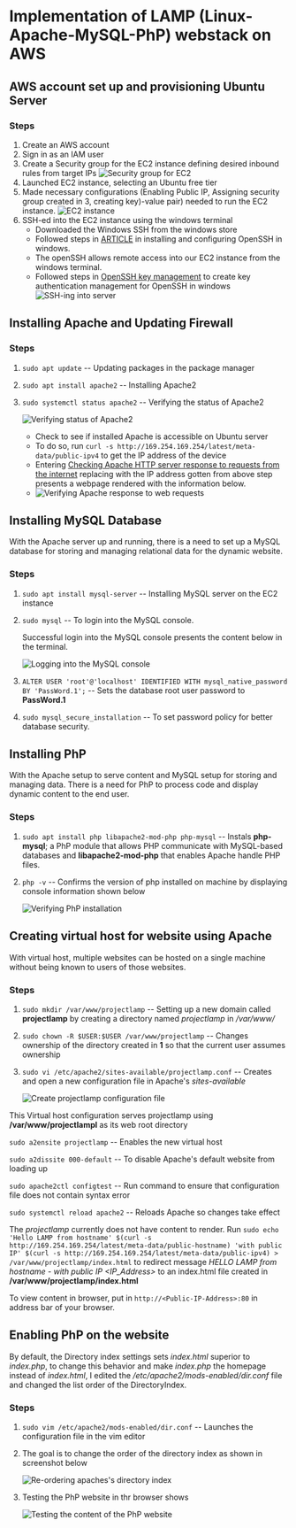 #  Implementation of LAMP (Linux-Apache-MySQL-PhP) webstack on AWS

## AWS account set up and provisioning Ubuntu Server

### Steps

1. Create an AWS account
2. Sign in as an IAM user
3. Create a Security group for the EC2 instance defining desired inbound rules from target IPs
     ![Security group for EC2](./images/security-group.png)
4. Launched EC2 instance, selecting an Ubuntu free tier
5. Made necessary configurations (Enabling Public IP, Assigning security group created in 3, creating key)-value pair) needed to run the EC2 instance.
    ![EC2 instance](./images/EC2-instance.png)
6. SSH-ed into the EC2 instance using the windows terminal
    - Downloaded the Windows SSH from the windows store
    - Followed steps in [ARTICLE](https://learn.microsoft.com/en-us/windows-server/administration/openssh/openssh_install_firstuse?source=recommendations&tabs=powershell) in installing and configuring OpenSSH in windows.
    - The openSSH allows remote access into our EC2 instance from the windows terminal.
    - Followed steps in [OpenSSH key management](https://learn.microsoft.com/en-us/windows-server/administration/openssh/openssh_keymanagement) to create key authentication management for OpenSSH in windows
    ![SSH-ing into server](./images/SSH-via-windows-terminal.png)

## Installing Apache and Updating Firewall

### Steps

1. `sudo apt update` -- Updating packages in the package manager

2. `sudo apt install apache2` -- Installing Apache2

3. `sudo systemctl status apache2` -- Verifying the status of Apache2

    ![Verifying status of Apache2](./images/apache2-running.png)

    - Check to see if installed Apache is accessible on Ubuntu server
    - To do so, run `curl -s http://169.254.169.254/latest/meta-data/public-ipv4` to get the IP address of the device
    - Entering [Checking Apache HTTP server response to requests from the internet](http://<Public-IP-Address>:80) replacing <Public-IP-Address> with the IP address gotten from above step presents a webpage rendered with the information below.
    - ![Verifying Apache response to web requests](./images/Apache-response-to-web-requests.png)
    

## Installing MySQL Database
With the Apache server up and running, there is a need to set up a MySQL database for storing and managing relational data for the dynamic website.

### Steps

1. `sudo apt install mysql-server` -- Installing MySQL server on the EC2 instance

2. `sudo mysql` -- To login into the MySQL console.

    Successful login into the MySQL console presents the content below in the terminal.

    ![Logging into the MySQL console](./images/logging-into-mysql-console.png)
3. `ALTER USER 'root'@'localhost' IDENTIFIED WITH mysql_native_password BY 'PassWord.1';` -- Sets the database root user password to **PassWord.1** 

4. `sudo mysql_secure_installation` -- To set password policy for better database security.


## Installing PhP
With the Apache setup to serve content and MySQL setup for storing and managing data. There is a need for PhP to process code and display dynamic content to the end user.

### Steps

1. `sudo apt install php libapache2-mod-php php-mysql` -- Instals **php-mysql**; a PhP module that allows PHP communicate with MySQL-based databases and **libapache2-mod-php** that enables Apache handle PHP files.

2. `php -v` -- Confirms the version of php installed on machine by displaying console information shown below

    ![Verifying PhP installation](./images/verify-php-installation.png)


## Creating virtual host for website using Apache
With virtual host, multiple websites can be hosted on a single machine without being known to users of those websites.

### Steps

1. `sudo mkdir /var/www/projectlamp` -- Setting up a new domain called **projectlamp** by creating a directory named *projectlamp* in */var/www/*

2. `sudo chown -R $USER:$USER /var/www/projectlamp` -- Changes ownership of the directory created in **1** so that the current user assumes ownership

3. `sudo vi /etc/apache2/sites-available/projectlamp.conf` -- Creates and open a new configuration file in Apache's *sites-available*

    ![Create projectlamp configuration file](./images/configure-projectlamp.png)

This Virtual host configuration serves projectlamp using **/var/www/projectlampl** as its web root directory

`sudo a2ensite projectlamp` -- Enables the new virtual host

`sudo a2dissite 000-default` -- To disable Apache's default website from loading up 

`sudo apache2ctl configtest` -- Run command to ensure that configuration file does not contain syntax error

`sudo systemctl reload apache2` -- Reloads Apache so changes take effect

The *projectlamp* currently does not have content to render.
Run `sudo echo 'Hello LAMP from hostname' $(curl -s http://169.254.169.254/latest/meta-data/public-hostname) 'with public IP' $(curl -s http://169.254.169.254/latest/meta-data/public-ipv4) > /var/www/projectlamp/index.html` to redirect message *HELLO LAMP from hostname - <hostname> with public IP <IP_Address>* to an index.html file created in **/var/www/projectlamp/index.html**

To view content in browser, put in `http://<Public-IP-Address>:80` in address bar of your browser.


## Enabling PhP on the website
By default, the Directory index settings sets *index.html* superior to *index.php*, to change this behavior and make *index.php* the homepage instead of *index.html*, I edited the */etc/apache2/mods-enabled/dir.conf* file and changed the list order of the DirectoryIndex.

### Steps

1. `sudo vim /etc/apache2/mods-enabled/dir.conf` -- Launches the configuration file in the vim editor

2. The goal is to change the order of the directory index as shown in screenshot below

    ![Re-ordering apaches's directory index](./images/Changing-directory-index-of-apache.png)

3. Testing the PhP website in thr browser shows

    ![Testing the content of the PhP website](./images/Testing-PhP-website.png)
